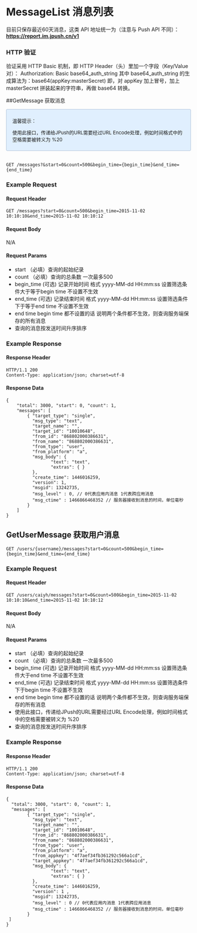 # MessageList 消息列表

目前只保存最近60天消息，这类 API 地址统一为（注意与 Push API 不同）：**https://report.im.jpush.cn/v1**

### HTTP 验证

验证采用 HTTP Basic 机制，即 HTTP Header（头）里加一个字段（Key/Value对）：
Authorization: Basic base64_auth_string
其中 base64_auth_string 的生成算法为：base64(appKey:masterSecret)
即，对 appKey 加上冒号，加上 masterSecret 拼装起来的字符串，再做 base64 转换。


##GetMessage 获取消息

<div style="font-size:13px;background: #E0EFFE;border: 1px solid #ACBFD7;border-radius: 3px;padding: 8px 16px;">
<p>温馨提示：</p>
<p>使用此接口，传递给JPush的URL需要经过URL Encode处理，例如时间格式中的空格需要被转义为 %20</p>
</div>

<br/>


```
GET /messages?&start=0&count=500&begin_time={begin_time}&end_time={end_time}
```

### Example Request 

####  Request Header  

```
GET /messages?start=0&count=500&begin_time=2015-11-02 10:10:10&end_time=2015-11-02 10:10:12
```

#### Request Body  

N/A

####  Request Params  

+ start （必填）查询的起始纪录
+ count （必填）查询的总条数  一次最多500
+ begin_time (可选) 记录开始时间 格式  yyyy-MM-dd HH:mm:ss  设置筛选条件大于等于begin time 不设置不生效  
+ end_time (可选)   记录结束时间  格式 yyyy-MM-dd HH:mm:ss  设置筛选条件下于等于end time   不设置不生效
+ end time begin time 都不设置的话 说明两个条件都不生效，则查询服务端保存的所有消息
+ 查询的消息按发送时间升序排序

### Example Response  

#### Response Header   

```
HTTP/1.1 200 
Content-Type: application/json; charset=utf-8 
```

#### Response Data  

```
{ 
	"total": 3000, "start": 0, "count": 1, 
 	"messages": [ 
        { "target_type": "single", 
          "msg_type": "text", 
          "target_name": "", 
          "target_id": "10010648", 
          "from_id": "868802000386631", 
          "from_name": "868802000386631", 
          "from_type": "user", 
          "from_platform": "a", 
          "msg_body": {
                 "text": "text", 
                 "extras": { } 
          }, 
          "create_time": 1446016259, 
          "version": 1,
          "msgid": 13242735,
          "msg_level" : 0, // 0代表应用内消息 1代表跨应用消息
          "msg_ctime" : 1466866468352 // 服务器接收到消息的时间，单位毫秒 
        }
 	] 
} 
```

##  GetUserMessage 获取用户消息

```
GET /users/{username}/messages?start=0&count=500&begin_time={begin_time}&end_time={end_time}
```
### Example Request 

####  Request Header  

```
GET /users/caiyh/messages?start=0&count=500&begin_time=2015-11-02 10:10:10&end_time=2015-11-02 10:10:12
```

#### Request Body  

N/A

####  Request Params  
+ start （必填）查询的起始纪录
+ count （必填）查询的总条数  一次最多500
+ begin_time (可选) 记录开始时间 格式  yyyy-MM-dd HH:mm:ss 设置筛选条件大于end time 不设置不生效  
+ end_time (可选)   记录结束时间  格式 yyyy-MM-dd HH:mm:ss  设置筛选条件下于begin time   不设置不生效
+ end time begin time 都不设置的话 说明两个条件都不生效，则查询服务端保存的所有消息
+ 使用此接口，传递给JPush的URL需要经过URL Encode处理，例如时间格式中的空格需要被转义为 %20
+ 查询的消息按发送时间升序排序

### Example Response  

#### Response Header   

```
HTTP/1.1 200 
Content-Type: application/json; charset=utf-8 
```

#### Response Data  

```
{ 
  "total": 3000, "start": 0, "count": 1, 
  "messages": [ 
        { "target_type": "single", 
          "msg_type": "text", 
          "target_name": "", 
          "target_id": "10010648", 
          "from_id": "868802000386631", 
          "from_name": "868802000386631", 
          "from_type": "user", 
          "from_platform": "a", 
          "from_appkey": "4f7aef34fb361292c566a1cd", 
          "target_appkey": "4f7aef34fb361292c566a1cd", 
          "msg_body": {
                 "text": "text", 
                 "extras": { } 
          }, 
          "create_time": 1446016259, 
          "version": 1 , 
          "msgid": 13242735,
          "msg_level" : 0 // 0代表应用内消息 1代表跨应用消息
          "msg_ctime" : 1466866468352 // 服务器接收到消息的时间，单位毫秒 
        }
 ] 
}
```
